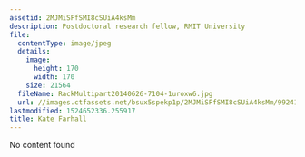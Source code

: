 ```yaml
---
assetid: 2MJMiSFfSMI8cSUiA4ksMm
description: Postdoctoral research fellow, RMIT University
file:
  contentType: image/jpeg
  details:
    image:
      height: 170
      width: 170
    size: 21564
  fileName: RackMultipart20140626-7104-1uroxw6.jpg
  url: //images.ctfassets.net/bsux5spekp1p/2MJMiSFfSMI8cSUiA4ksMm/99241e911ede87622b19fbe64a414e83/RackMultipart20140626-7104-1uroxw6.jpg
lastmodified: 1524652336.255917
title: Kate Farhall
---
```

No content found